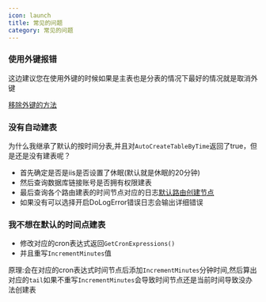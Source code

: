 ```yaml
---
icon: launch
title: 常见的问题
category: 常见的问题
---
```


### 使用外键报错
这边建议您在使用外键的时候如果是主表也是分表的情况下最好的情况就是取消外键

[移除外键的方法](https://github.com/xuejmnet/sharding-core/blob/main/samples/Sample.Migrations/RemoveForeignKeyMigrationsModelDiffer.cs)


### 没有自动建表
为什么我继承了默认的按时间分表,并且对`AutoCreateTableByTime`返回了true，但是还是没有建表呢？

- 首先确定是否是iis是否设置了休眠(默认就是休眠的20分钟)
- 然后查询数据库链接账号是否拥有权限建表
- 最后查询各个路由建表的时间节点对应的日志[默认路由创建节点](/sharding-route/default-route/#abstractsimpleshardingweekkeydatetimevirtualtableroute)
- 如果没有可以选择开启DoLogError错误日志会输出详细错误

### 我不想在默认的时间点建表
- 修改对应的cron表达式返回`GetCronExpressions()`
- 并且重写`IncrementMinutes`值

原理:会在对应的cron表达式时间节点后添加`IncrementMinutes`分钟时间,然后算出对应的`tail`如果不重写`IncrementMinutes`会导致时间节点还是当前时间导致没办法创建表